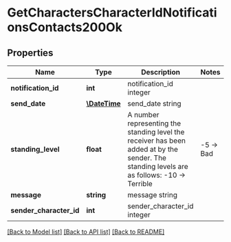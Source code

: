# GetCharactersCharacterIdNotificationsContacts200Ok

## Properties
Name | Type | Description | Notes
------------ | ------------- | ------------- | -------------
**notification_id** | **int** | notification_id integer | 
**send_date** | [**\DateTime**](\DateTime.md) | send_date string | 
**standing_level** | **float** | A number representing the standing level the receiver has been added at by the sender. The standing levels are as follows: -10 -&gt; Terrible | -5 -&gt; Bad |  0 -&gt; Neutral |  5 -&gt; Good |  10 -&gt; Excellent | 
**message** | **string** | message string | 
**sender_character_id** | **int** | sender_character_id integer | 

[[Back to Model list]](../README.md#documentation-for-models) [[Back to API list]](../README.md#documentation-for-api-endpoints) [[Back to README]](../README.md)


